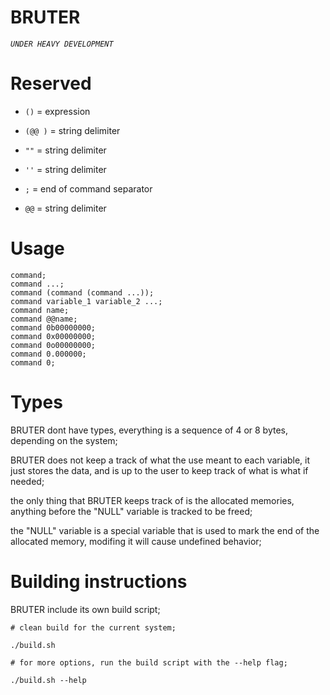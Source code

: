 
# BRUTER


*`UNDER HEAVY DEVELOPMENT`*


# Reserved

- `()` = expression

- `(@@ )` = string delimiter

- `""` = string delimiter

- `''` = string delimiter

- `;` = end of command separator

- `@@` = string delimiter

# Usage

    command;
    command ...;
    command (command (command ...));
    command variable_1 variable_2 ...;
    command name;
    command @@name;
    command 0b00000000;
    command 0x00000000;
    command 0o00000000;
    command 0.000000;
    command 0;

# Types

  BRUTER dont have types, everything is a sequence of 4 or 8 bytes, depending on the system;

  BRUTER does not keep a track of what the use meant to each variable, it just stores the data, and is up to the user to keep track of what is what if needed;

  the only thing that BRUTER keeps track of is the allocated memories, anything before the "NULL" variable is tracked to be freed;

  the "NULL" variable is a special variable that is used to mark the end of the allocated memory, modifing it will cause undefined behavior;

# Building instructions

  BRUTER include its own build script;

    # clean build for the current system;
    
    ./build.sh

    # for more options, run the build script with the --help flag;
    
    ./build.sh --help
